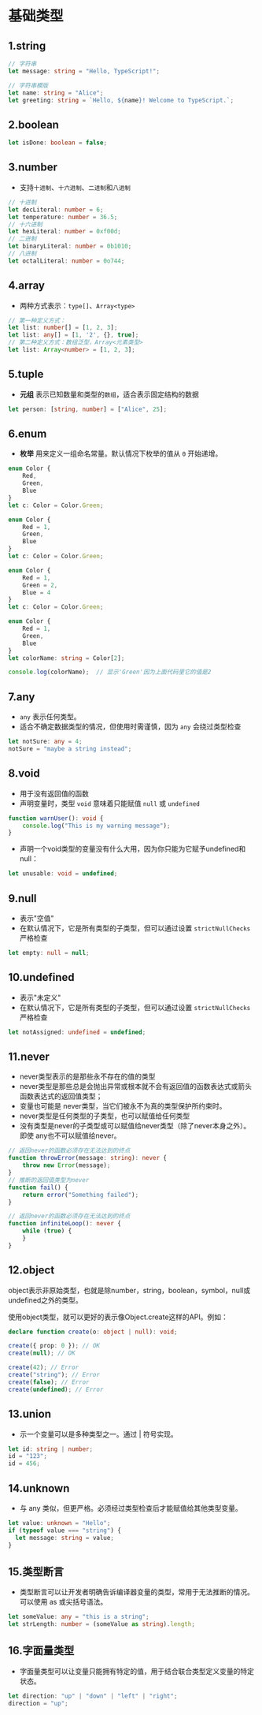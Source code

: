 # 基础类型

## 1.string

```ts
// 字符串
let message: string = "Hello, TypeScript!";

// 字符串模版
let name: string = "Alice";
let greeting: string = `Hello, ${name}! Welcome to TypeScript.`;
```

## 2.boolean

```ts
let isDone: boolean = false;
```

## 3.number

- 支持`十进制`、`十六进制`、`二进制`和`八进制`

```ts
// 十进制
let decLiteral: number = 6;
let temperature: number = 36.5;
// 十六进制
let hexLiteral: number = 0xf00d;
// 二进制
let binaryLiteral: number = 0b1010;
// 八进制
let octalLiteral: number = 0o744;
```

## 4.array

- 两种方式表示：`type[]`、`Array<type>`

```ts
// 第一种定义方式：
let list: number[] = [1, 2, 3];
let list: any[] = [1, '2', {}, true];
// 第二种定义方式：数组泛型，Array<元素类型>
let list: Array<number> = [1, 2, 3];

```

## 5.tuple

- **元组** 表示已知数量和类型的`数组`，适合表示固定结构的数据

```ts
let person: [string, number] = ["Alice", 25];
```

## 6.enum

- **枚举** 用来定义一组命名常量。默认情况下枚举的值从 `0` 开始递增。

```ts
enum Color {
    Red, 
    Green, 
    Blue
}
let c: Color = Color.Green;

enum Color {
    Red = 1, 
    Green, 
    Blue
}
let c: Color = Color.Green;

enum Color {
    Red = 1, 
    Green = 2, 
    Blue = 4
}
let c: Color = Color.Green;

enum Color {
    Red = 1, 
    Green, 
    Blue
}
let colorName: string = Color[2];

console.log(colorName);  // 显示'Green'因为上面代码里它的值是2
```

## 7.any

- `any` 表示任何类型。
- 适合不确定数据类型的情况，但使用时需谨慎，因为 `any` 会绕过类型检查

```ts
let notSure: any = 4;
notSure = "maybe a string instead";
```

##  8.void

- 用于没有返回值的函数
- 声明变量时，类型 `void` 意味着只能赋值 `null` 或 `undefined`

```ts
function warnUser(): void {
    console.log("This is my warning message");
}
```

- 声明一个void类型的变量没有什么大用，因为你只能为它赋予undefined和null：

```ts
let unusable: void = undefined;
```


## 9.null

- 表示"空值"
- 在默认情况下，它是所有类型的子类型，但可以通过设置 `strictNullChecks` 严格检查

```ts
let empty: null = null;
```

## 10.undefined

- 表示"未定义"
- 在默认情况下，它是所有类型的子类型，但可以通过设置 `strictNullChecks` 严格检查

```ts
let notAssigned: undefined = undefined;
```

##  11.never

- never类型表示的是那些永不存在的值的类型
- never类型是那些总是会抛出异常或根本就不会有返回值的函数表达式或箭头函数表达式的返回值类型；
- 变量也可能是 never类型，当它们被永不为真的类型保护所约束时。
- never类型是任何类型的子类型，也可以赋值给任何类型
- 没有类型是never的子类型或可以赋值给never类型（除了never本身之外）。 即使 any也不可以赋值给never。

```ts
// 返回never的函数必须存在无法达到的终点
function throwError(message: string): never {
    throw new Error(message);
}
// 推断的返回值类型为never
function fail() {
    return error("Something failed");
}

// 返回never的函数必须存在无法达到的终点
function infiniteLoop(): never {
    while (true) {
    }
}
```

## 12.object

object表示非原始类型，也就是除number，string，boolean，symbol，null或undefined之外的类型。

使用object类型，就可以更好的表示像Object.create这样的API。例如：

```ts
declare function create(o: object | null): void;

create({ prop: 0 }); // OK
create(null); // OK

create(42); // Error
create("string"); // Error
create(false); // Error
create(undefined); // Error
```

## 13.union

- 示一个变量可以是多种类型之一。通过 | 符号实现。

```ts
let id: string | number;
id = "123";
id = 456;
```

## 14.unknown

- 与 any 类似，但更严格。必须经过类型检查后才能赋值给其他类型变量。

```ts
let value: unknown = "Hello";
if (typeof value === "string") {
  let message: string = value;
}
```

## 15.类型断言

- 类型断言可以让开发者明确告诉编译器变量的类型，常用于无法推断的情况。可以使用 as 或尖括号语法。

```ts
let someValue: any = "this is a string";
let strLength: number = (someValue as string).length;
```

##  16.字面量类型

- 字面量类型可以让变量只能拥有特定的值，用于结合联合类型定义变量的特定状态。

```ts
let direction: "up" | "down" | "left" | "right";
direction = "up";
```